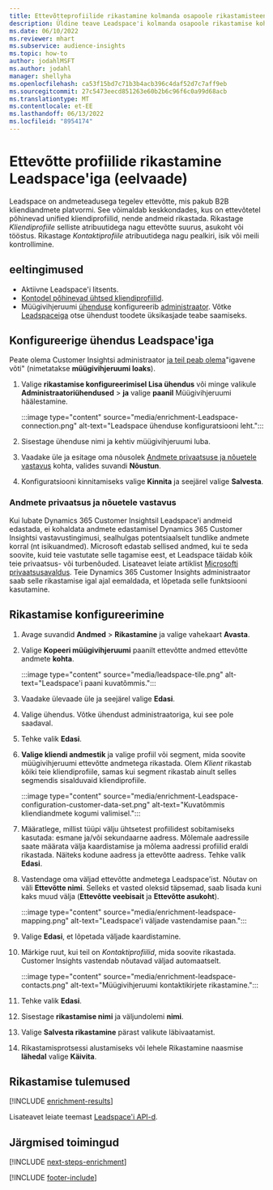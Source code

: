 ```yaml
---
title: Ettevõtteprofiilide rikastamine kolmanda osapoole rikastamisteenusega Leadspace'ilt
description: Üldine teave Leadspace'i kolmanda osapoole rikastamise kohta.
ms.date: 06/10/2022
ms.reviewer: mhart
ms.subservice: audience-insights
ms.topic: how-to
author: jodahlMSFT
ms.author: jodahl
manager: shellyha
ms.openlocfilehash: ca53f15bd7c71b3b4acb396c4daf52d7c7aff9eb
ms.sourcegitcommit: 27c5473eecd851263e60b2b6c96f6c0a99d68acb
ms.translationtype: MT
ms.contentlocale: et-EE
ms.lasthandoff: 06/13/2022
ms.locfileid: "8954174"
---
```

# <a name="enrichment-of-company-profiles-with-leadspace-preview"></a>Ettevõtte profiilide rikastamine Leadspace'iga (eelvaade)

Leadspace on andmeteadusega tegelev ettevõtte, mis pakub B2B kliendiandmete platvormi. See võimaldab keskkondades, kus on ettevõtetel põhinevad unified kliendiprofiilid, nende andmeid rikastada. Rikastage *Kliendiprofiile* selliste atribuutidega nagu ettevõtte suurus, asukoht või tööstus. Rikastage *Kontaktiprofiile* atribuutidega nagu pealkiri, isik või meili kontrollimine.

## <a name="prerequisites"></a>eeltingimused

- Aktiivne Leadspace'i litsents.
- [Kontodel põhinevad ühtsed kliendiprofiilid](customer-profiles.md).
- Müügivihjeruumi [ühenduse](connections.md) konfigureerib [administraator](#configure-the-connection-for-leadspace). Võtke [Leadspaceiga](https://www.leadspace.com/leadspace-microsoft-dynamics-365/) otse ühendust toodete üksikasjade teabe saamiseks.

## <a name="configure-the-connection-for-leadspace"></a>Konfigureerige ühendus Leadspace'iga

Peate olema Customer Insightsi administraator [ja teil peab olema](permissions.md#admin)"igavene võti" (nimetatakse **müügivihjeruumi loaks**).

1. Valige **rikastamise konfigureerimisel Lisa ühendus** või minge valikule **Administraatoriühendused** > **ja** valige **paanil** Müügivihjeruumi häälestamine.

   :::image type="content" source="media/enrichment-Leadspace-connection.png" alt-text="Leadspace ühenduse konfiguratsiooni leht.":::

1. Sisestage ühenduse nimi ja kehtiv müügivihjeruumi luba.

1. Vaadake üle ja esitage oma nõusolek [Andmete privaatsuse ja nõuetele vastavus](#data-privacy-and-compliance) kohta, valides suvandi **Nõustun**.

1. Konfiguratsiooni kinnitamiseks valige **Kinnita** ja seejärel valige **Salvesta**.

### <a name="data-privacy-and-compliance"></a>Andmete privaatsus ja nõuetele vastavus

Kui lubate Dynamics 365 Customer Insightsil Leadspace'i andmeid edastada, ei kohaldata andmete edastamisel Dynamics 365 Customer Insightsi vastavustingimusi, sealhulgas potentsiaalselt tundlike andmete korral (nt isikuandmed). Microsoft edastab sellised andmed, kui te seda soovite, kuid teie vastutate selle tagamise eest, et Leadspace täidab kõik teie privaatsus- või turbenõuded. Lisateavet leiate artiklist [Microsofti privaatsusavaldus](https://go.microsoft.com/fwlink/?linkid=396732).
Teie Dynamics 365 Customer Insights administraator saab selle rikastamise igal ajal eemaldada, et lõpetada selle funktsiooni kasutamine.

## <a name="configure-the-enrichment"></a>Rikastamise konfigureerimine

1. Avage suvandid **Andmed** > **Rikastamine** ja valige vahekaart **Avasta**.

1. Valige **Kopeeri müügivihjeruumi** paanilt ettevõtte andmed ettevõtte andmete **kohta**.

   :::image type="content" source="media/leadspace-tile.png" alt-text="Leadspace'i paani kuvatõmmis.":::

1. Vaadake ülevaade üle ja seejärel valige **Edasi**.

1. Valige ühendus. Võtke ühendust administraatoriga, kui see pole saadaval.

1. Tehke valik **Edasi**.

1. **Valige kliendi andmestik** ja valige profiil või segment, mida soovite müügivihjeruumi ettevõtte andmetega rikastada. Olem *Klient* rikastab kõiki teie kliendiprofiile, samas kui segment rikastab ainult selles segmendis sisalduvaid kliendiprofiile.

    :::image type="content" source="media/enrichment-Leadspace-configuration-customer-data-set.png" alt-text="Kuvatõmmis kliendiandmete kogumi valimisel.":::

1. Määratlege, millist tüüpi välju ühtsetest profiilidest sobitamiseks kasutada: esmane ja/või sekundaarne aadress. Mõlemale aadressile saate määrata välja kaardistamise ja mõlema aadressi profiilid eraldi rikastada. Näiteks kodune aadress ja ettevõtte aadress. Tehke valik **Edasi**.

1. Vastendage oma väljad ettevõtte andmetega Leadspace'ist. Nõutav on väli **Ettevõtte nimi**. Selleks et vasted oleksid täpsemad, saab lisada kuni kaks muud välja (**Ettevõtte veebisait** ja **Ettevõtte asukoht**).

   :::image type="content" source="media/enrichment-leadspace-mapping.png" alt-text="Leadspace'i väljade vastendamise paan.":::

1. Valige **Edasi**, et lõpetada väljade kaardistamine.

1. Märkige ruut, kui teil on *Kontaktiprofiilid*, mida soovite rikastada. Customer Insights vastendab nõutavad väljad automaatselt.

   :::image type="content" source="media/enrichment-leadspace-contacts.png" alt-text="Müügivihjeruumi kontaktikirjete rikastamine.":::

1. Tehke valik **Edasi**.

1. Sisestage **rikastamise nimi** ja väljundolemi **nimi**.

1. Valige **Salvesta rikastamine** pärast valikute läbivaatamist.

1. Rikastamisprotsessi alustamiseks või lehele Rikastamine naasmise **lähedal** valige **Käivita**.

## <a name="enrichment-results"></a>Rikastamise tulemused

[!INCLUDE [enrichment-results](includes/enrichment-results.md)]

Lisateavet leiate teemast [Leadspace'i API-d](https://support.leadspace.com/hc/en-us/sections/201997649-API).

## <a name="next-steps"></a>Järgmised toimingud

[!INCLUDE [next-steps-enrichment](includes/next-steps-enrichment.md)]

[!INCLUDE [footer-include](includes/footer-banner.md)]

